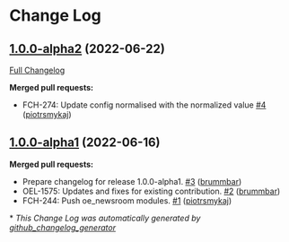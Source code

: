 # Change Log

## [1.0.0-alpha2](https://github.com/openeuropa/oe_newsroom/tree/1.0.0-alpha2) (2022-06-22)
[Full Changelog](https://github.com/openeuropa/oe_newsroom/compare/1.0.0-alpha1...1.0.0-alpha2)

**Merged pull requests:**

- FCH-274: Update config normalised with the normalized value [\#4](https://github.com/openeuropa/oe_newsroom/pull/4) ([piotrsmykaj](https://github.com/piotrsmykaj))

## [1.0.0-alpha1](https://github.com/openeuropa/oe_newsroom/tree/1.0.0-alpha1) (2022-06-16)
**Merged pull requests:**

- Prepare changelog for release 1.0.0-alpha1. [\#3](https://github.com/openeuropa/oe_newsroom/pull/3) ([brummbar](https://github.com/brummbar))
- OEL-1575: Updates and fixes for existing contribution. [\#2](https://github.com/openeuropa/oe_newsroom/pull/2) ([brummbar](https://github.com/brummbar))
- FCH-244: Push oe\_newsroom modules. [\#1](https://github.com/openeuropa/oe_newsroom/pull/1) ([piotrsmykaj](https://github.com/piotrsmykaj))



\* *This Change Log was automatically generated by [github_changelog_generator](https://github.com/skywinder/Github-Changelog-Generator)*